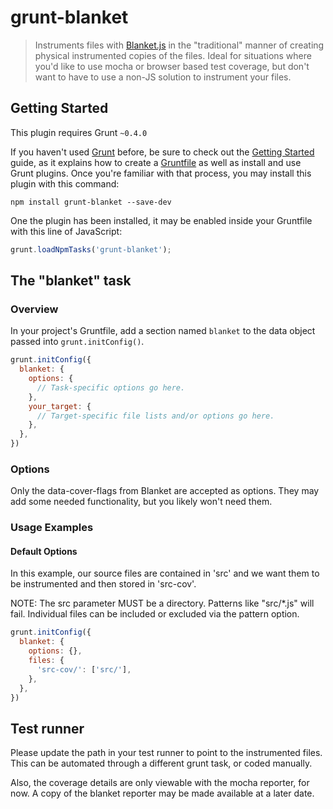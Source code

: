 # grunt-blanket

> Instruments files with [Blanket.js](http://blanketjs.org) in the "traditional" manner of creating physical instrumented copies of the files.  Ideal for situations where you'd like to use mocha or browser based test coverage, but don't want to have to use a non-JS solution to instrument your files.

## Getting Started
This plugin requires Grunt `~0.4.0`

If you haven't used [Grunt](http://gruntjs.com/) before, be sure to check out the [Getting Started](http://gruntjs.com/getting-started) guide, as it explains how to create a [Gruntfile](http://gruntjs.com/sample-gruntfile) as well as install and use Grunt plugins. Once you're familiar with that process, you may install this plugin with this command:

```shell
npm install grunt-blanket --save-dev
```

One the plugin has been installed, it may be enabled inside your Gruntfile with this line of JavaScript:

```js
grunt.loadNpmTasks('grunt-blanket');
```

## The "blanket" task

### Overview
In your project's Gruntfile, add a section named `blanket` to the data object passed into `grunt.initConfig()`.

```js
grunt.initConfig({
  blanket: {
    options: {
      // Task-specific options go here.
    },
    your_target: {
      // Target-specific file lists and/or options go here.
    },
  },
})
```

### Options

Only the data-cover-flags from Blanket are accepted as options.  They may add some needed functionality, but you likely won't need them.


### Usage Examples

#### Default Options
In this example, our source files are contained in 'src' and we want them to be instrumented and then stored in 'src-cov'.

NOTE: The src parameter MUST be a directory.  Patterns like "src/*.js" will fail.  Individual files can be included or excluded via the pattern option.

```js
grunt.initConfig({
  blanket: {
    options: {},
    files: {
      'src-cov/': ['src/'],
    },
  },
})
```

## Test runner
Please update the path in your test runner to point to the instrumented files.  This can be automated through a different grunt task, or coded manually.

Also, the coverage details are only viewable with the mocha reporter, for now.  A copy of the blanket reporter may be made available at a later date.
